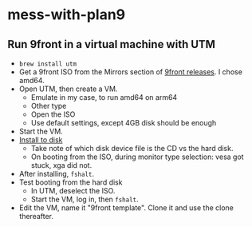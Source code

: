 # mess-with-plan9

## Run 9front in a virtual machine with UTM

- `brew install utm`
- Get a 9front ISO from the Mirrors section of [9front releases](http://9front.org/releases/). I chose amd64.
- Open UTM, then create a VM.
  - Emulate in my case, to run amd64 on arm64
  - Other type
  - Open the ISO
  - Use default settings, except 4GB disk should be enough
- Start the VM.
- [Install to disk](https://www.youtube.com/watch?v=yt2V7yYiPCQ)
  - Take note of which disk device file is the CD vs the hard disk.
  - On booting from the ISO, during monitor type selection: vesa got stuck, xga did not.
- After installing, `fshalt`.
- Test booting from the hard disk
  - In UTM, deselect the ISO.
  - Start the VM, log in, then `fshalt`.
- Edit the VM, name it "9front template". Clone it and use the clone thereafter.
